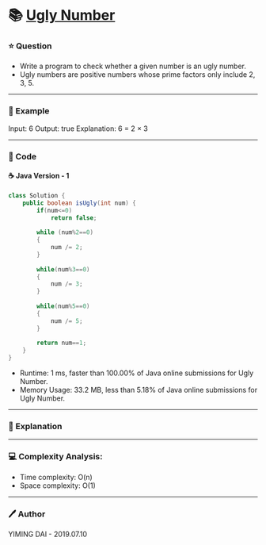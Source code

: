 # :books: [Ugly Number](https://leetcode.com/problems/ugly-number/)

### :star: Question

- Write a program to check whether a given number is an ugly number.
- Ugly numbers are positive numbers whose prime factors only include 2, 3, 5.

--- 

### :car: Example

Input: 6
Output: true
Explanation: 6 = 2 × 3

---

### :hammer: Code

#### :coffee: Java Version - 1

```java
class Solution {
    public boolean isUgly(int num) {
        if(num<=0)
            return false;
        
        while (num%2==0)
        {
            num /= 2;
        }
        
        while(num%3==0)
        {
            num /= 3;
        }
        
        while(num%5==0)
        {
            num /= 5;
        }
        
        return num==1;
    }
}
```

- Runtime: 1 ms, faster than 100.00% of Java online submissions for Ugly Number.
- Memory Usage: 33.2 MB, less than 5.18% of Java online submissions for Ugly Number.

---

### :pencil: Explanation



---

### :computer: Complexity Analysis:

- Time complexity: O(n)
- Space complexity: O(1)

---

### :pen: Author

YIMING DAI - 2019.07.10
